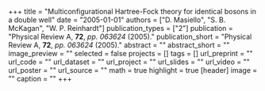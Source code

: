 +++
title = "Multiconfigurational Hartree-Fock theory for identical bosons in a double well"
date = "2005-01-01"
authors = ["D. Masiello", "S. B. McKagan", "W. P. Reinhardt"]
publication_types = ["2"]
publication = "Physical Review A, **72**, _pp. 063624_ (2005)."
publication_short = "Physical Review A, **72**, _pp. 063624_ (2005)."
abstract = ""
abstract_short = ""
image_preview = ""
selected = false
projects = []
tags = []
url_preprint = ""
url_code = ""
url_dataset = ""
url_project = ""
url_slides = ""
url_video = ""
url_poster = ""
url_source = ""
math = true
highlight = true
[header]
image = ""
caption = ""
+++
